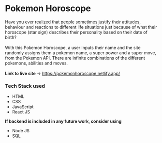 # Pokemon Horoscope
Have you ever realized that people sometimes justify their attitudes, behaviour and reactions to 
different life situations just because of what their horoscope (star sign) describes their personality based on 
their date of birth? 
\
\
With this Pokemon Horoscope, a user inputs their name and the site randomly assigns them a pokemon name, 
a super power and a super move, from the Pokemon API. There are infinite combinations of the different 
pokemons, abilities and moves. 
\
\
**Link to live site** -> https://pokemonhoroscope.netlify.app/

### Tech Stack used
* HTML 
* CSS 
* JavaScript 
* React JS 

**If backend is included in any future work, consider using**
* Node JS 
* SQL 


